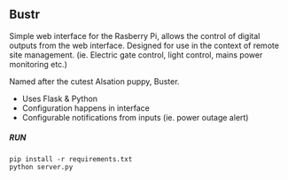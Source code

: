 ## Bustr

Simple web interface for the Rasberry Pi, allows the control of digital outputs from the web interface. Designed for use in the context of remote site management. (ie. Electric gate control, light control, mains power monitoring etc.)

Named after the cutest Alsation puppy, Buster.

- Uses Flask & Python
- Configuration happens in interface
- Configurable notifications from inputs (ie. power outage alert)


##### RUN
```
pip install -r requirements.txt
python server.py
```
